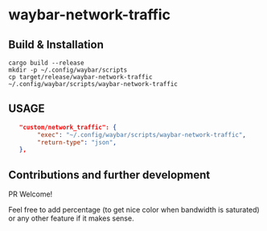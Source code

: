 # waybar-network-traffic

## Build & Installation

```shell
cargo build --release
mkdir -p ~/.config/waybar/scripts
cp target/release/waybar-network-traffic ~/.config/waybar/scripts/waybar-network-traffic
```

## USAGE

```json
   "custom/network_traffic": {
        "exec": "~/.config/waybar/scripts/waybar-network-traffic",
        "return-type": "json",
   },
```

## Contributions and further development

PR Welcome!

Feel free to add percentage (to get nice color when bandwidth is saturated) or any other feature if it makes sense.
